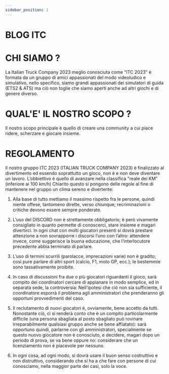 ```yaml
---
sidebar_position: 1
---
```

# BLOG ITC

# CHI SIAMO ?
La Italian Truck Company 2023 meglio conosciuta come "ITC 2023" è formata da un gruppo di amici appassionati del modo videoludico e simulativo, nello specifico, siamo grandi appassionati dei simulatori di guida (ETS2 & ATS) ma ciò non toglie che siamo aperti anche ad altri giochi e di genere diverso.

# QUAL'E' IL NOSTRO SCOPO ?
Il nostro scopo principale è quello di creare una community a cui piace ridere, scherzare e giocare insieme.

# REGOLAMENTO
Il nostro gruppo ITC 2023 (ITALIAN TRUCK COMPANY 2023) è finalizzato al divertimento ed essendo
soprattutto un gioco, non è e non deve diventare un lavoro.
L’obbiettivo è quello di avanzare nella classifica "reale dei KM" (inferiore ai 100 km/h)
Chiarito questo si pongono delle regole al fine di mantenere nel gruppo un clima sereno e divertente:

1) Alla base di tutto mettiamo il massimo rispetto fra le persone, quindi niente offese,
tantomeno dirette, verso chiunque; recriminazioni o critiche devono essere sempre
ponderate.

2) L’uso del DISCORD non è strettamente obbligatorio; è però vivamente consigliato in quanto
permette di conoscerci, stare insieme e magari divertirci. In ogni chat con molti giocatori
presenti si dovrà prestare attenzione a non sovrapporre i discorsi l’uno con l’altro:
attendere invece, come suggerisce la buona educazione, che l’interlocutore precedente
abbia terminato di parlare.

3) L’uso di termini scurrili (parolacce, imprecazioni varie) non è gradito;
così pure parlare di altri sport (calcio, F1, moto GP, ecc.); le bestemmie sono tassativamente proibite.

4) In caso di discussioni fra due o più giocatori riguardanti il gioco, sarà compito dei
coordinatori cercare di appianare in modo semplice, ed in separata sede, la controversia:
Nell’ipotesi che ciò non sia sufficiente, il coordinatore esporrà il problema agli
amministratori che prenderanno gli opportuni provvedimenti del caso.

5) Il reclutamento di nuovi giocatori è, ovviamente, bene accetto da tutti. Nonostante ciò, ci si
renderà conto che è un compito particolarmente difficile (una persona sbagliata al posto
sbagliato può rovinare irreparabilmente qualsiasi gruppo anche se bene affiatato): sarà
opportuno quindi, parlarne con gli amministratori, specialmente se questo nuovo giocatore
non è conosciuto, e decidere, magari dopo un periodo di prova, se va bene oppure no:
considerare che un licenziamento non è piacevole per nessuno.

6) In ogni cosa, ad ogni modo, si dovrà usare il buon senso costruttivo e non distruttivo,
considerando che si ha a che fare con persone di cui conosciamo, nella maggior parte dei
casi, solo la voce.